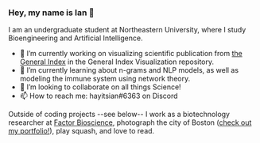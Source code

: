 ### Hey, my name is Ian 👋

I am an undergraduate student at Northeastern University, where I study Bioengineering and Artificial Intelligence. 

- 🔭 I’m currently working on visualizing scientific publication from [the General Index](https://archive.org/details/GeneralIndex) in the General Index Visualization repository.
- 🌱 I’m currently learning about n-grams and NLP models, as well as modeling the immune
system using network theory.
- 👯 I’m looking to collaborate on all things Science!
- 📫 How to reach me: hayitsian#6363 on Discord

Outside of coding projects --see below-- I work as a biotechnology researcher at [Factor Bioscience](https://factor.bio/), photograph the city of Boston ([check out my portfolio!](https://ianhay.net/)), play squash, and love to read.
